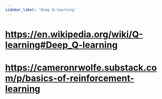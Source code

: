 ```yaml
---
sidebar_label: 'Deep Q-learning'
---
```



# https://en.wikipedia.org/wiki/Q-learning#Deep_Q-learning

# https://cameronrwolfe.substack.com/p/basics-of-reinforcement-learning